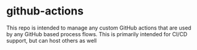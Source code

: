# github-actions
This repo is intended to manage any custom GitHub actions that are used by any GitHub based process flows. This is primarily intended for CI/CD support, but can host others as well
